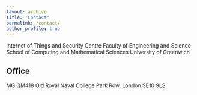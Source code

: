```yaml
---
layout: archive
title: "Contact"
permalink: /contact/
author_profile: true
---
```


Internet of Things and Security Centre 
Faculty of Engineering and Science 
School of Computing and Mathematical Sciences
University of Greenwich

## Office

MG QM418
Old Royal Naval College
Park Row, London 
SE10 9LS
